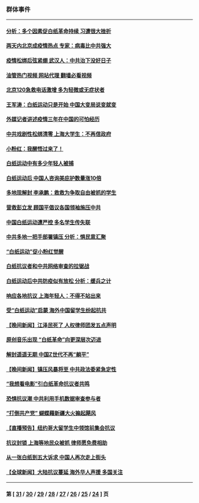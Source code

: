 ### 群体事件
---
#### [分析：多个因素促白纸革命持续 习遭很大挫折](../../pages/ncid279/n13872455.md?12132045) 
#### [两天内北京成疫情热点 专家：病毒比中共强大](../../pages/ncid279/n13883440.md?12132045) 
#### [疫情松绑后弦紧绷 武汉人：中共治下没好日子](../../pages/ncid279/n13882348.md?12132045) 
#### [油管热门视频 网站代理 翻墙必看视频](http://138.2.39.72:81/youtube.html?epic-marker?12132045)
#### [北京120急救电话激增 多为轻微或无症状者](../../pages/ncid279/n13882340.md?12132045) 
#### [王军涛：白纸运动只是开始 中国大变局说变就变](../../pages/ncid279/n13882183.md?12132045) 
#### [外媒记者讲述疫情三年在中国的可怕经历](../../pages/ncid279/n13881853.md?12132045) 
#### [中共戏剧性松绑清零 上海大学生：不再信政府](../../pages/ncid279/n13880836.md?12132045) 
#### [小粉红：我醒悟过来了！](../../pages/ncid279/n13881756.md?12132045) 
#### [白纸运动中有多少年轻人被捕](../../pages/ncid279/n13881065.md?12132045) 
#### [白纸运动后 中国人咨询美庇护数量涨10倍](../../pages/ncid279/n13881172.md?12132045) 
#### [多地现解封 李承鹏：救救为争取自由被抓的学生](../../pages/ncid279/n13876918.md?12132045) 
#### [营救彭立发 顾国平倡议各国领袖施压中共](../../pages/ncid279/n13878701.md?12132045) 
#### [中国白纸运动遭严控 多名学生传失联](../../pages/ncid279/n13878652.md?12132045) 
#### [中共多地一把手部署镇压 分析：惧民意汇聚](../../pages/ncid279/n13878085.md?12132045) 
#### [“白纸运动”促小粉红觉醒](../../pages/ncid279/n13877842.md?12132045) 
#### [白纸抗议者和中共网络审查的拉锯战](../../pages/ncid279/n13877688.md?12132045) 
#### [白纸运动后中共防疫似有放松 分析：缓兵之计](../../pages/ncid279/n13877425.md?12132045) 
#### [响应各地抗议 上海年轻人：不得不站出来](../../pages/ncid279/n13876261.md?12132045) 
#### [受“白纸运动”启蒙 海外中国留学生纷起抗共](../../pages/ncid279/n13876919.md?12132045) 
#### [【晚间新闻】江泽民死了 人权律师团发五点声明](../../pages/ncid279/n13876603.md?12132045) 
#### [原创音乐出现 “白纸革命”向更深层次迈进](../../pages/ncid279/n13876509.md?12132045) 
#### [解封遥遥无期 中国Z世代不再“躺平”](../../pages/ncid279/n13876294.md?12132045) 
#### [【晚间新闻】镇压风暴将至 中共政法委紧急定性](../../pages/ncid279/n13875432.md?12132045) 
#### [“我想看电影”引白纸革命抗议者共鸣](../../pages/ncid279/n13875742.md?12132045) 
#### [恐惧抗议潮 中共利用手机数据审查参与者](../../pages/ncid279/n13875552.md?12132045) 
#### [“打倒共产党” 蝴蝶藉新疆大火搧起飓风](../../pages/ncid279/n13875241.md?12132045) 
#### [【直播预告】纽约哥大留学生中领馆前集会抗议](../../pages/ncid279/n13875540.md?12132045) 
#### [抗议封锁 上海等地民众被抓 律师愿免费相助](../../pages/ncid279/n13875401.md?12132045) 
#### [从一张白纸到五大诉求 中国人再次走上街头](../../pages/ncid279/n13874898.md?12132045) 
#### [【全球新闻】大陆抗议蔓延 海外华人声援 多国关注](../../pages/ncid279/n13874875.md?12132045) 

---
#### 第 [ [31](./31.md?12132045) / [30](./30.md?12132045) / [29](./29.md?12132045) / [28](./28.md?12132045) / [27](./27.md?12132045) / [26](./26.md?12132045) / [25](./25.md?12132045) / [24](./24.md?12132045) ] 页

